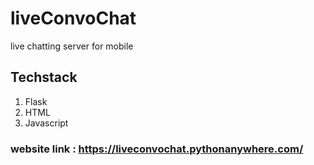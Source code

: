 # liveConvoChat
live chatting server for mobile

## Techstack
1. Flask
2. HTML
3. Javascript

### website link : https://liveconvochat.pythonanywhere.com/

